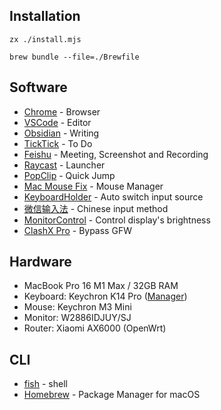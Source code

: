 ## Installation

```shell
zx ./install.mjs
```

```shell
brew bundle --file=./Brewfile
```

## Software

- [Chrome](Chrome/Chrome.md) - Browser
- [VSCode](https://code.visualstudio.com/) - Editor
- [Obsidian](https://obsidian.md/) - Writing
- [TickTick](https://ticktick.com/) - To Do
- [Feishu](https://www.feishu.cn/) - Meeting, Screenshot and Recording
- [Raycast](https://raycast.com) - Launcher
- [PopClip](https://pilotmoon.com/popclip/) - Quick Jump
- [Mac Mouse Fix](https://github.com/noah-nuebling/mac-mouse-fix) - Mouse Manager
- [KeyboardHolder](https://github.com/leaves615/KeyboardHolder) - Auto switch input source
- [微信输入法](https://z.weixin.qq.com/) - Chinese input method
- [MonitorControl](https://github.com/MonitorControl/MonitorControl) - Control display's brightness
- [ClashX Pro](https://install.appcenter.ms/users/clashx/apps/clashx-pro/distribution_groups/public) - Bypass GFW

## Hardware

- MacBook Pro 16 M1 Max / 32GB RAM
- Keyboard: Keychron K14 Pro ([Manager](https://usevia.app/#/))
- Mouse: Keychron M3 Mini
- Monitor: W2886IDJUY/SJ
- Router: Xiaomi AX6000 (OpenWrt)

## CLI

- [fish](https://fishshell.com/) - shell
- [Homebrew](https://brew.sh/) - Package Manager for macOS
